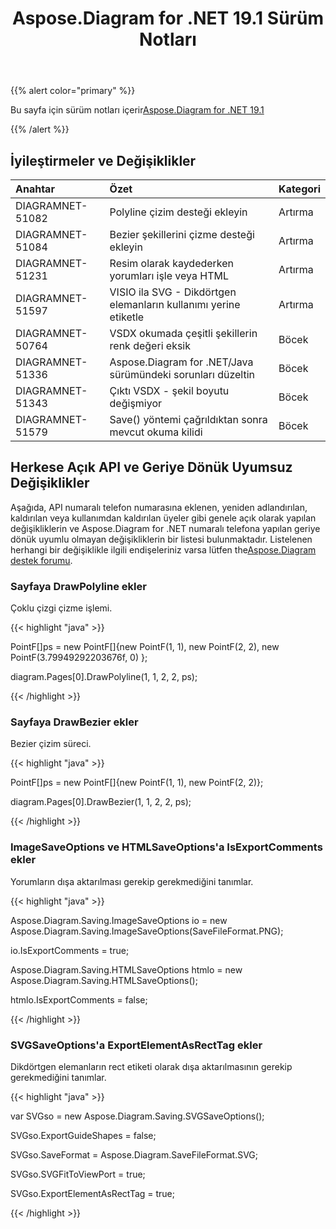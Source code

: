 ﻿---
title: Aspose.Diagram for .NET 19.1 Sürüm Notları
type: docs
weight: 120
url: /tr/net/aspose-diagram-for-net-19-1-release-notes/
---
{{% alert color="primary" %}} 

Bu sayfa için sürüm notları içerir[Aspose.Diagram for .NET 19.1](https://www.nuget.org/packages/Aspose.Diagram/19.1.0)

{{% /alert %}} 
## **İyileştirmeler ve Değişiklikler**

|**Anahtar**|**Özet**|**Kategori**|
|:- |:- |:- |
|DIAGRAMNET-51082|Polyline çizim desteği ekleyin|Artırma|
|DIAGRAMNET-51084|Bezier şekillerini çizme desteği ekleyin|Artırma|
|DIAGRAMNET-51231|Resim olarak kaydederken yorumları işle veya HTML|Artırma|
|DIAGRAMNET-51597| VISIO ila SVG - Dikdörtgen elemanların kullanımı<path> yerine etiketle<Rect>|Artırma|
|DIAGRAMNET-50764|VSDX okumada çeşitli şekillerin renk değeri eksik|Böcek|
|DIAGRAMNET-51336|Aspose.Diagram for .NET/Java sürümündeki sorunları düzeltin|Böcek|
|DIAGRAMNET-51343|Çıktı VSDX - şekil boyutu değişmiyor|Böcek|
|DIAGRAMNET-51579|Save() yöntemi çağrıldıktan sonra mevcut okuma kilidi|Böcek|
## **Herkese Açık API ve Geriye Dönük Uyumsuz Değişiklikler**
Aşağıda, API numaralı telefon numarasına eklenen, yeniden adlandırılan, kaldırılan veya kullanımdan kaldırılan üyeler gibi genele açık olarak yapılan değişikliklerin ve Aspose.Diagram for .NET numaralı telefona yapılan geriye dönük uyumlu olmayan değişikliklerin bir listesi bulunmaktadır. Listelenen herhangi bir değişiklikle ilgili endişeleriniz varsa lütfen the[Aspose.Diagram destek forumu](https://forum.aspose.com/c/diagram/17).
### **Sayfaya DrawPolyline ekler**
Çoklu çizgi çizme işlemi.

{{< highlight "java" >}}

 PointF[]ps = new PointF[]{new PointF(1, 1), new PointF(2, 2), new PointF(3.79949292203676f, 0) };

diagram.Pages[0].DrawPolyline(1, 1, 2, 2, ps);

{{< /highlight >}}
### **Sayfaya DrawBezier ekler**
Bezier çizim süreci.

{{< highlight "java" >}}

 PointF[]ps = new PointF[]{new PointF(1, 1), new PointF(2, 2)};

diagram.Pages[0].DrawBezier(1, 1, 2, 2, ps);

{{< /highlight >}}
### **ImageSaveOptions ve HTMLSaveOptions'a IsExportComments ekler**
Yorumların dışa aktarılması gerekip gerekmediğini tanımlar.

{{< highlight "java" >}}

 Aspose.Diagram.Saving.ImageSaveOptions io = new Aspose.Diagram.Saving.ImageSaveOptions(SaveFileFormat.PNG);

io.IsExportComments = true;

Aspose.Diagram.Saving.HTMLSaveOptions htmlo = new Aspose.Diagram.Saving.HTMLSaveOptions();

htmlo.IsExportComments = false;

{{< /highlight >}}
### **SVGSaveOptions'a ExportElementAsRectTag ekler**
Dikdörtgen elemanların rect etiketi olarak dışa aktarılmasının gerekip gerekmediğini tanımlar.

{{< highlight "java" >}}

 var SVGso = new Aspose.Diagram.Saving.SVGSaveOptions();

SVGso.ExportGuideShapes = false;

SVGso.SaveFormat = Aspose.Diagram.SaveFileFormat.SVG;

SVGso.SVGFitToViewPort = true;

SVGso.ExportElementAsRectTag = true;

{{< /highlight >}}
